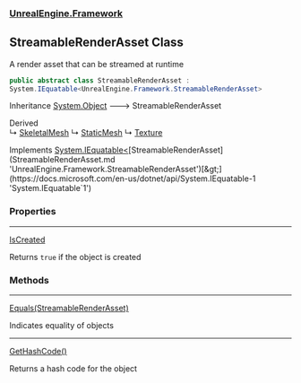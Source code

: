 ### [UnrealEngine.Framework](UnrealEngine_Framework.md 'UnrealEngine.Framework')
## StreamableRenderAsset Class
A render asset that can be streamed at runtime  
```csharp
public abstract class StreamableRenderAsset :
System.IEquatable<UnrealEngine.Framework.StreamableRenderAsset>
```

Inheritance [System.Object](https://docs.microsoft.com/en-us/dotnet/api/System.Object 'System.Object') &#129106; StreamableRenderAsset  

Derived  
&#8627; [SkeletalMesh](SkeletalMesh.md 'UnrealEngine.Framework.SkeletalMesh')
&#8627; [StaticMesh](StaticMesh.md 'UnrealEngine.Framework.StaticMesh')
&#8627; [Texture](Texture.md 'UnrealEngine.Framework.Texture')  

Implements [System.IEquatable&lt;](https://docs.microsoft.com/en-us/dotnet/api/System.IEquatable-1 'System.IEquatable`1')[StreamableRenderAsset](StreamableRenderAsset.md 'UnrealEngine.Framework.StreamableRenderAsset')[&gt;](https://docs.microsoft.com/en-us/dotnet/api/System.IEquatable-1 'System.IEquatable`1')  
### Properties

***
[IsCreated](StreamableRenderAsset_IsCreated.md 'UnrealEngine.Framework.StreamableRenderAsset.IsCreated')

Returns `true` if the object is created  
### Methods

***
[Equals(StreamableRenderAsset)](StreamableRenderAsset_Equals(StreamableRenderAsset).md 'UnrealEngine.Framework.StreamableRenderAsset.Equals(UnrealEngine.Framework.StreamableRenderAsset)')

Indicates equality of objects  

***
[GetHashCode()](StreamableRenderAsset_GetHashCode().md 'UnrealEngine.Framework.StreamableRenderAsset.GetHashCode()')

Returns a hash code for the object  
